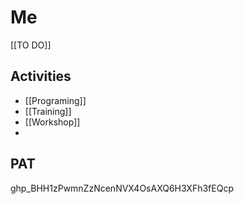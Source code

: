 # Me

[[TO DO]]

## Activities
- [[Programing]]
- [[Training]]
- [[Workshop]]
- 

## PAT
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